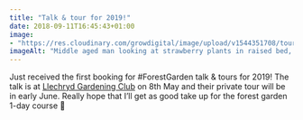 ```yaml
---
title: "Talk & tour for 2019!"
date: 2018-09-11T16:45:43+01:00
image: 
- "https://res.cloudinary.com/growdigital/image/upload/v1544351708/tour-44568752342.jpg"
imageAlt: "Middle aged man looking at strawberry plants in raised bed, backing on foxgloves"
---
```


Just received the first booking for #ForestGarden talk & tours for 2019! The talk is at [Llechryd Gardening Club](https://www.facebook.com/LlechrydDGC/) on 8th May and their private tour will be in early June. Really hope that I’ll get as good take up for the forest garden 1-day course 🙂
